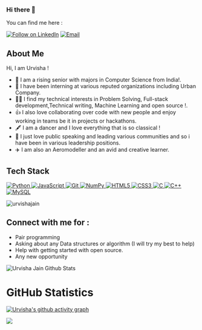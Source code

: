 ### Hi there 👋

<!--
**urvishajain/urvishajain** is a ✨ _special_ ✨ repository because its `README.md` (this file) appears on your GitHub profile.
-->
You can find me here :
<p align="left">
  <a href="https://www.linkedin.com/in/urvisha-jain-10/"><img title="Follow on LinkedIn" src="https://img.shields.io/badge/LinkedIn-0077B5?style=for-the-badge&logo=linkedin&logoColor=white"/></a>
  <a href="mailto:urvishajain50761@gmail.com"><img title="Email" src="https://img.shields.io/badge/Gmail-D14836?style=for-the-badge&logo=gmail&logoColor=white"/></a>

  

## About Me
Hi, I am Urvisha !
- 🔭 I am a rising senior with majors in Computer Science from India!.
- 🌱 I have been interning at various reputed organizations including Urban Company.
- 👩‍💻 I find my technical interests in Problem Solving, Full-stack development,Technical writing, Machine Learning and open source !. 
- 👍 I also love collaborating over code with new people and enjoy working in teams be it in projects or hackathons. 
- 🖋️ I am a dancer and I love everything that is so classical !
- 🎤 I just love public speaking and leading various communities and so i have been in various leadership positions.
- ✈️ I am also an Aeromodeller and an avid and creative learner.
<!-- ## Experience 
 - [MLH Open Source Fellow @MLH](https://fellowship.mlh.io/)! - Got selected as one of the 100 fellows in MLH for summer cohort to contribute to python-oriented open source tracks. Currently, contributing to [howdoi](https://github.com/gleitz/howdoi) wherein the changes made were released as new [howdoi version](https://pypi.org/project/howdoi/)!
 - Started contributing to [Mapillary](https://github.com/facebookexternal/mapillary-python-sdk), a project under Facebook reality Labs with [issue #40](https://github.com/facebookincubator/mapillary-python-sdk/issues/40)
  - Recently, I won the MLH orientation hackathon with my team with my project the [FellowBot](https://devpost.com/software/fellowbot).
 -  Codess.Cafe mentor for open source track.
 - [Girlscript Education outreach Program Mentor](https://www.linkedin.com/posts/jyoti-bisht-9299181b1_thankyou-people-mentoring-activity-6768905121893093376-WAwz) - Taught Javascript to 700+ passionate indivisuals from different spheres of life. It was an amazing experience.
 - [Codeflow.org Speaker](https://www.linkedin.com/posts/jyoti-bisht-9299181b1_codeflow-bootcamp-dsa-activity-6806528373775572992-tCR_) - A vibrant community hosting DSA camps for beginners wherein I gave a talk for the purpose of teching bit manipulation and mathematics to learners.
 - [WWCD mentee](https://www.linkedin.com/posts/jyoti-bisht-9299181b1_this-post-comes-really-late-but-is-important-activity-6806639097973743616-tUjP) - Worked under Women Who Code Delhi mentorship program for a span of 3 months and worked on improving my technical and behavioural knowledge.
 -->
 
## Tech Stack

<p align="left">
 <a href="#">
<img alt="Python" src="https://img.shields.io/badge/python%20-%2314354C.svg?&style=for-the-badge&logo=python&logoColor=white"/>
<img alt="JavaScript" src="https://img.shields.io/badge/javascript%20-%23323330.svg?&style=for-the-badge&logo=javascript&logoColor=%23F7DF1E"/>
<img alt="Git" src="https://img.shields.io/badge/git%20-%23F05033.svg?&style=for-the-badge&logo=git&logoColor=white"/>
<!-- <img alt="Pandas" src="https://img.shields.io/badge/pandas%20-%23150458.svg?&style=for-the-badge&logo=pandas&logoColor=white" /> -->
<img alt="NumPy" src="https://img.shields.io/badge/numpy%20-%23013243.svg?&style=for-the-badge&logo=numpy&logoColor=white" />
<img alt="HTML5" src="https://img.shields.io/badge/html5%20-%23E34F26.svg?&style=for-the-badge&logo=html5&logoColor=white"/>
<img alt="CSS3" src="https://img.shields.io/badge/css3%20-%231572B6.svg?&style=for-the-badge&logo=css3&logoColor=white"/>
<img alt="C" src="https://img.shields.io/badge/c%20-%2300599C.svg?&style=for-the-badge&logo=c&logoColor=white"/>
<img alt="C++" src="https://img.shields.io/badge/c++%20-%2300599C.svg?&style=for-the-badge&logo=c%2B%2B&ogoColor=white"/>
<!-- <img alt="Linux" src="https://img.shields.io/badge/Ubuntu-E95420?style=for-the-badge&logo=ubuntu&logoColor=white" /> -->
<img alt='MySQL' src="https://img.shields.io/badge/SQL-MySQL?style=for-the-badge&logo=mysql&color=F29111"/>
<!-- <img alt='ReactJS' src="https://img.shields.io/badge/ReactJS-ReactJS?style=for-the-badge&logo=react&color=303030"/> -->
<!-- <img alt="OpenCV" src="https://img.shields.io/badge/OpenCV-OpenCV?style=for-the-badge&logo=opencv&logoColor=fff&color=5C3EE8"/>  -->
<!--    <img alt="Unity" src="https://img.shields.io/badge/Unity-Unity?style=for-the-badge&logo=unity&logoColor=fff&color=5C3EB8"/>  -->
 
 </a>
</p>


 
<p align="left"> 
<img src="https://komarev.com/ghpvc/?username=urvishajain&label=Views&color=blue&style=plastic" alt="urvishajain" />
 </p>

## Connect with me for :
  - Pair programming
  - Asking about any Data structures or algorithm (I will try my best to help)
  - Help with getting started with open source.
  - Any new opportunity 
  

![Urvisha Jain Github Stats](https://github-readme-stats.anuraghazra1.vercel.app/api?username=urvishajain&show_icons=true&include_all_commits=true&theme=radical)

<h1 align="left">GitHub Statistics</h1>

[![Urvisha's github activity graph](https://activity-graph.herokuapp.com/graph?username=urvishajain&theme=github)](https://github.com/urvishajain/github-readme-activity-graph)

<a href="https://github.com/urvishajain">
  <img align="center" src="https://github-readme-stats.vercel.app/api/top-langs/?username=urvishajain&theme=tokyonight&layout=compact&" />
</a>

